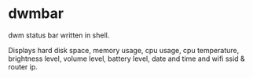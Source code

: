 # dwmbar

dwm status bar written in shell.

Displays hard disk space, memory usage, cpu usage, cpu temperature, brightness level, volume level, battery level, date and time and wifi ssid & router ip.
